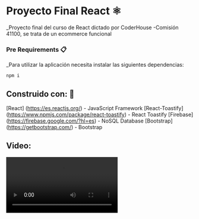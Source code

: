 # Proyecto Final React ⚛️
_Proyecto final del curso de React dictado por CoderHouse -Comisión 41100, se trata de un ecommerce funcional

### Pre Requirements 📋
_Para utilizar la aplicación necesita instalar las siguientes dependencias:
```
npm i
```
## Construido con: 👷
[React] (https://es.reactjs.org/) - JavaScript Framework
[React-Toastify] (https://www.npmjs.com/package/react-toastify) - React Toastify
[Firebase] (https://firebase.google.com/?hl=es) - NoSQL Database
[Bootstrap] (https://getbootstrap.com/) - Bootstrap

## Video:
![alt text](https://github.com/ManuelCamilo/ReactWCoder/blob/master/docs/Sharky%20Games.mp4)